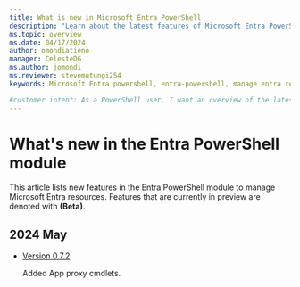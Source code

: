 ```yaml
---
title: What is new in Microsoft Entra PowerShell
description: "Learn about the latest features of Microsoft Entra PowerShell."
ms.topic: overview
ms.date: 04/17/2024
author: omondiatieno
manager: CelesteDG
ms.author: jomondi
ms.reviewer: stevemutungi254
keywords: Microsoft Entra powershell, entra-powershell, manage entra resources using powershell, entra powershell new features, what's new in entra powershell

#customer intent: As a PowerShell user, I want an overview of the latest features of Microsoft Entra PowerShell module.
---
```


# What's new in the Entra PowerShell module

This article lists new features in the Entra PowerShell module to manage Microsoft Entra resources. Features that are currently in preview are denoted with **(Beta)**.

## 2024 May

- [Version 0.7.2][posh-0.7.2]

  Added App proxy cmdlets.

[posh-0.7.2]: https://www.powershellgallery.com/packages/Microsoft.Graph.Entra/0.7.2